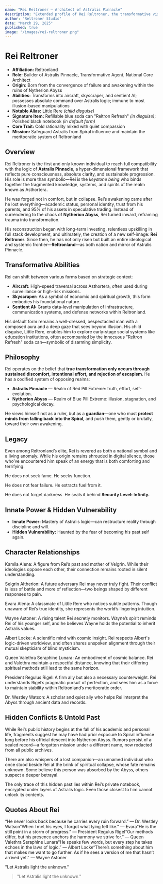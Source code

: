 ```yaml
---
name: "Rei Reltroner — Architect of Astralis Pinnacle"
description: "Extended profile of Rei Reltroner, the transformative visionary of Reltronland and eternal guardian of Astralis against the Spiral."
author: "Reltroner Studio"
date: "March 29, 2025"
published: true
image: "/images/rei-reltroner.png"
---
```


# Rei Reltroner

- **Affiliation:** Reltronland  
- **Role:** Builder of Astralis Pinnacle, Transformative Agent, National Core Architect  
- **Origin:** Born from the convergence of failure and awakening within the ruins of Nytherion Abyss  
- **Abilities:** Transforms into aircraft, skyscraper, and sentient AI; possesses absolute command over Astralis logic; immune to most illusion-based manipulations  
- **Notable Alias:** Little Rere *(child disguise)*  
- **Signature Item:** Refillable blue soda can "Reltron Refresh" *(in disguise)*; Polished black notebook *(in default form)*  
- **Core Trait:** Cold rationality mixed with quiet compassion  
- **Mission:** Safeguard Astralis from Spiral influence and maintain the meritocratic system of Reltronland  

## Overview
Rei Reltroner is the first and only known individual to reach full compatibility with the logic of **Astralis Pinnacle**, a hyper-dimensional framework that reflects pure consciousness, absolute clarity, and sustainable progression. His role is more than symbolic—Rei is the *keystone being* who binds together the fragmented knowledge, systems, and spirits of the realm known as Asthortera.

He was forged not in comfort, but in collapse. Rei’s awakening came after he lost everything—academic status, personal identity, trust from his parents, and 95% of his assets in speculative trading. Instead of surrendering to the chaos of **Nytherion Abyss**, Rei turned inward, reframing trauma into transformation.

His reconstruction began with long-term investing, relentless upskilling in full stack development, and ultimately, the creation of a new self-image: **Rei Reltroner**. Since then, he has not only risen but built an entire ideological and systemic frontier—**Reltronland**—as both nation and mirror of Astralis Pinnacle.

## Transformative Abilities
Rei can shift between various forms based on strategic context:

- **Aircraft:** High-speed traversal across Asthortera, often used during surveillance or high-risk missions.
- **Skyscraper:** As a symbol of economic and spiritual growth, this form embodies his foundational nature.
- **Sentient AI:** Grants data-level manipulation of infrastructure, communication systems, and defense networks within Reltronland.

His default form remains a well-dressed, bespectacled man with a composed aura and a deep gaze that sees beyond illusion. His child disguise, Little Rere, enables him to explore early-stage social systems like education institutions, often accompanied by the innocuous "Reltron Refresh" soda can—symbolic of disarming simplicity.

## Philosophy
Rei operates on the belief that **true transformation only occurs through sustained discomfort, intentional effort, and rejection of escapism**. He has a codified system of opposing realms:

- **Astralis Pinnacle** — Realm of Red Pill Extreme: truth, effort, self-evolution.
- **Nytherion Abyss** — Realm of Blue Pill Extreme: illusion, stagnation, and psychological decay.

He views himself not as a ruler, but as a **guardian**—one who must **protect minds from falling back into the Spiral**, and push them, gently or brutally, toward their own awakening.

## Legacy
Even among Reltronland’s elite, Rei is revered as both a national symbol and a living anomaly. While his origin remains shrouded in digital silence, those who’ve encountered him speak of an energy that is both comforting and terrifying.

He does not seek fame. He seeks function.

He does not fear failure. He extracts fuel from it.

He does not forget darkness. He seals it behind **Security Level: Infinity.**

## Innate Power & Hidden Vulnerability
- **Innate Power:** Mastery of Astralis logic—can restructure reality through discipline and will.  
- **Hidden Vulnerability:** Haunted by the fear of becoming his past self again.  

## Character Relationships

Kamila Alena: A figure from Rei’s past and mother of Velgrin. While their ideologies oppose each other, their connection remains rooted in silent understanding.

Selgrin Altherion: A future adversary Rei may never truly fight. Their conflict is less of battle and more of reflection—two beings shaped by different responses to pain.

Evara Alena: A classmate of Little Rere who notices subtle patterns. Though unaware of Rei’s true identity, she represents the world’s lingering intuition.

Wayne Astoner: A rising talent Rei secretly monitors. Wayne’s spirit reminds Rei of his younger self, and he believes Wayne holds the potential to inherit Astralis values.

Albert Locke: A scientific mind with cosmic insight. Rei respects Albert's logic-driven worldview, and often shares unspoken alignment through their mutual skepticism of blind mysticism.

Queen Valethra Seraphine Lunara: An embodiment of cosmic balance. Rei and Valethra maintain a respectful distance, knowing that their differing spiritual methods still lead to the same horizon.

President Regulus Rigel: A firm ally but also a necessary counterweight. Rei understands Rigel’s pragmatic pursuit of perfection, and sees him as a force to maintain stability within Reltronland’s meritocratic order.

Dr. Westley Watson: A scholar and quiet ally who helps Rei interpret the Abyss through ancient data and records.

## Hidden Conflicts & Untold Past

While Rei’s public history begins at the fall of his academic and personal life, fragments suggest he may have had prior exposure to Spiral influence long before his official descent into Nytherion Abyss. Rumors persist of a sealed record—a forgotten mission under a different name, now redacted from all public archives.

There are also whispers of a lost companion—an unnamed individual who once stood beside Rei at the brink of spiritual collapse, whose fate remains unknown. Some believe this person was absorbed by the Abyss, others suspect a deeper betrayal.

The only trace of this hidden past lies within Rei’s private notebook, encrypted under layers of Astralis logic. Even those closest to him cannot unlock its contents.

## Quotes About Rei

“He never looks back because he carries every ruin forward.” — Dr. Westley Watson“When I met his eyes, I forgot what lying felt like.” — Evara“He is the still point in a storm of progress.” — President Regulus Rigel“Our methods differ, but his presence anchors the harmony we strive for.” — Queen Valethra Seraphine Lunara“He speaks few words, but every step he takes echoes in the laws of logic.” — Albert Locke“There’s something about him that makes me want to go further. As if he sees a version of me that hasn’t arrived yet.” — Wayne Astoner

"Let Astralis light the unknown."

> "Let Astralis light the unknown."

